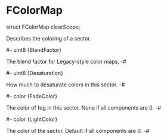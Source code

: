 # FColorMap

<!-- api-declaration -->
struct FColorMap clearScope;

<!-- api-definition -->
Describes the coloring of a sector.

<!-- api-members -->
#-
uint8 {BlendFactor}

The blend factor for Legacy-style color maps.
-#

#-
uint8 {Desaturation}

How much to desaturate colors in this sector.
-#

#-
color {FadeColor}

The color of fog in this sector. None if all components are 0.
-#

#-
color {LightColor}

The color of the sector. Default if all components are 0.
-#
